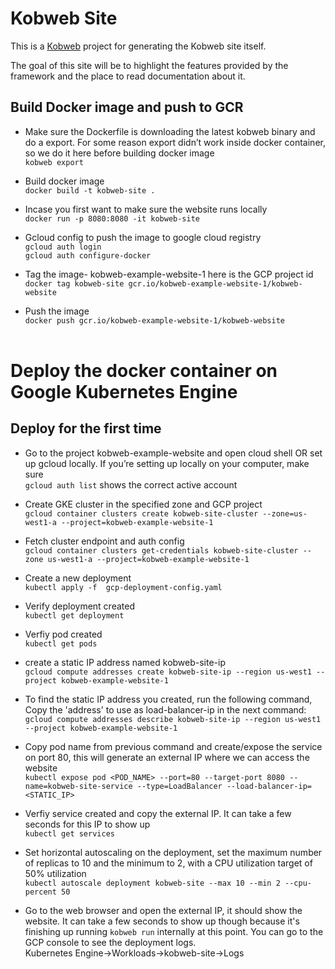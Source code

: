 # Kobweb Site

This is a [Kobweb](https://github.com/varabyte/kobweb) project for generating the Kobweb site itself.

The goal of this site will be to highlight the features provided by the framework and the place to read documentation
about it.

## **Build Docker image and push to GCR**

- Make sure the Dockerfile is downloading the latest kobweb binary and do a export.
  For some reason export didn’t work inside docker container, so we do it here before building docker image<br />
  ```kobweb export```

- Build docker image<br />
  ```docker build -t kobweb-site .```

- Incase you first want to make sure the website runs locally<br />
  ```docker run -p 8080:8080 -it kobweb-site```

- Gcloud config to push the image to google cloud registry<br />
  ```gcloud auth login``` <br />
  ```gcloud auth configure-docker```

- Tag the image- kobweb-example-website-1 here is the GCP project id<br />
  ```docker tag kobweb-site gcr.io/kobweb-example-website-1/kobweb-website```

- Push the image<br />
  ```docker push gcr.io/kobweb-example-website-1/kobweb-website``` <br /><br />

# Deploy the docker container on Google Kubernetes Engine
## Deploy for the first time
- Go to the project kobweb-example-website and open cloud shell OR
  set up gcloud locally. If you’re setting up locally on your computer, make sure <br />
  ```gcloud auth list``` shows the correct active account

- Create GKE cluster in the specified zone and GCP project<br />
  ```gcloud container clusters create kobweb-site-cluster --zone=us-west1-a --project=kobweb-example-website-1```

- Fetch cluster endpoint and auth config<br />
  ```gcloud container clusters get-credentials kobweb-site-cluster --zone us-west1-a --project=kobweb-example-website-1```

- Create a new deployment<br />
  ```kubectl apply -f  gcp-deployment-config.yaml```

- Verify deployment created<br />
  ```kubectl get deployment```

- Verfiy pod created<br />
  ```kubectl get pods```

- create a static IP address named kobweb-site-ip<br />
    ```gcloud compute addresses create kobweb-site-ip --region us-west1 --project kobweb-example-website-1```

- To find the static IP address you created, run the following command, Copy the 'address' to use as load-balancer-ip in the next command:<br />
  ```gcloud compute addresses describe kobweb-site-ip --region us-west1 --project kobweb-example-website-1```

- Copy pod name from previous command and create/expose the service on port 80, this will generate an external IP where we can access the website<br />
  ```kubectl expose pod <POD_NAME> --port=80 --target-port 8080 --name=kobweb-site-service --type=LoadBalancer --load-balancer-ip=<STATIC_IP>```

- Verfiy service created and copy the external IP. It can take a few seconds for this IP to show up<br />
  ```kubectl get services```

- Set horizontal autoscaling on the deployment, set the maximum number of replicas to 10 and the minimum to 2, with a CPU utilization target of 50% utilization<br />
  ```kubectl autoscale deployment kobweb-site --max 10 --min 2 --cpu-percent 50```

- Go to the web browser and open the external IP, it should show the website. It can take a few seconds to show up though because it's finishing up running ```kobweb run``` internally at this point. You can go to the GCP console to see the deployment logs.<br />
  Kubernetes Engine->Workloads->kobweb-site->Logs

